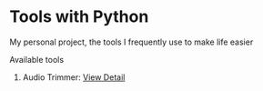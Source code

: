# Tools with Python

My personal project, the tools I frequently use to make life easier

Available tools
1. Audio Trimmer: [View Detail](./utils/trim_audio/README.md)